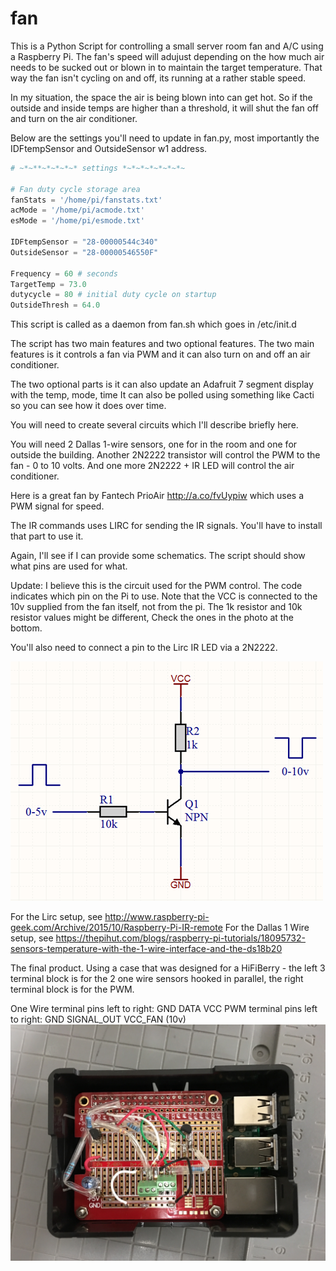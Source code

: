 # fan
This is a Python Script for controlling a small server room fan and A/C using a Raspberry Pi.  The fan's speed will adujust depending on the how much air needs to be sucked out or blown in to maintain the target temperature.  That way the fan isn't cycling on and off, its running at a rather stable speed.  

In my situation, the space the air is being blown into can get hot.  So if the outside and inside temps are higher than a threshold, it will shut the fan off and turn on the air conditioner. 

Below are the settings you'll need to update in fan.py, most importantly the IDFtempSensor and OutsideSensor w1 address. 

```python
# ~*~**~*~*~*~* settings *~*~*~*~*~*~*~

# Fan duty cycle storage area
fanStats = '/home/pi/fanstats.txt'
acMode = '/home/pi/acmode.txt'
esMode = '/home/pi/esmode.txt'
      
IDFtempSensor = "28-00000544c340"
OutsideSensor = "28-00000546550F"

Frequency = 60 # seconds
TargetTemp = 73.0
dutycycle = 80 # initial duty cycle on startup
OutsideThresh = 64.0

```


This script is called as a daemon from fan.sh which goes in /etc/init.d

The script has two main features and two optional features.
The two main features is it controls a fan via PWM and it can also turn on and off an air conditioner. 

The two optional parts is it can also update an Adafruit 7 segment display with the temp, mode, time
It can also be polled using something like Cacti so you can see how it does over time.

You will need to create several circuits which I'll describe briefly here.

You will need 2 Dallas 1-wire sensors, one for in the room and one for outside the building.
Another 2N2222 transistor will control the PWM to the fan - 0 to 10 volts.
And one more 2N2222 + IR LED will control the air conditioner. 

Here is a great fan by Fantech PrioAir http://a.co/fvUypiw which uses a PWM signal for speed.

The IR commands uses LIRC for sending the IR signals.  You'll have to install that part to use it.

Again, I'll see if I can provide some schematics.  The script should show what pins are used for what.

Update:  I believe this is the circuit used for the PWM control.  The code indicates which pin on the Pi to use.  Note that the VCC is connected to the 10v supplied from the fan itself, not from the pi.  The 1k resistor and 10k resistor values might be different, Check the ones in the photo at the bottom.

You'll also need to connect a pin to the Lirc IR LED via a 2N2222.

![title](https://github.com/ntsecrets/fan/blob/master/transistor-circuit.png)

For the Lirc setup, see http://www.raspberry-pi-geek.com/Archive/2015/10/Raspberry-Pi-IR-remote
For the Dallas 1 Wire setup, see https://thepihut.com/blogs/raspberry-pi-tutorials/18095732-sensors-temperature-with-the-1-wire-interface-and-the-ds18b20

The final product. Using a case that was designed for a HiFiBerry - the left 3 terminal block is for the 2 one wire sensors hooked in parallel, the right terminal block is for the PWM.

One Wire terminal pins left to right:  GND  DATA  VCC
PWM terminal pins left to right: GND SIGNAL_OUT VCC_FAN (10v)
![title](https://github.com/ntsecrets/fan/blob/master/fan.jpg)
